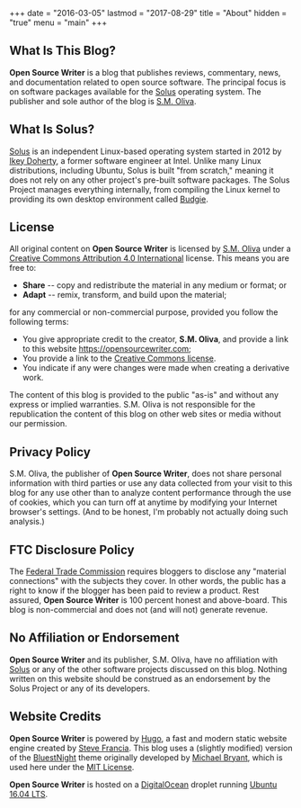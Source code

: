 +++
date = "2016-03-05"
lastmod = "2017-08-29"
title = "About"
hidden = "true"
menu = "main"
+++

## What Is This Blog?

**Open Source Writer** is a blog that publishes reviews, commentary, news, and documentation related to open source software. The principal focus is on software packages available for the [Solus](https://solus-project.com) operating system. The publisher and sole author of the blog is [S.M. Oliva](https://skipoliva.com).

## What Is Solus?

[Solus](https://solus-project.com) is an independent Linux-based operating system started in 2012 by [Ikey Doherty](https://github.com/ikeydoherty), a former software engineer at Intel. Unlike many Linux distributions, including Ubuntu, Solus is built "from scratch," meaning it does not rely on any other project's pre-built software packages. The Solus Project manages everything internally, from compiling the Linux kernel to providing its own desktop environment called [Budgie](https://budgie-desktop.org/home/).

## License

All original content on **Open Source Writer** is licensed by [S.M. Oliva](https://skipoliva.com) under a [Creative Commons Attribution 4.0 International](https://creativecommons.org/licenses/by/4.0/) license. This means you are free to:

* **Share** -- copy and redistribute the material in any medium or format; or
* **Adapt** -- remix, transform, and build upon the material;

for any commercial or non-commercial purpose, provided you follow the following terms:

* You give appropriate credit to the creator, **S.M. Oliva**, and provide a link to this website <https://opensourcewriter.com>;
* You provide a link to the [Creative Commons license]((https://creativecommons.org/licenses/by/4.0/)).
* You indicate if any were changes were made when creating a derivative work.

The content of this blog is provided to the public "as-is" and without any express or implied warranties. S.M. Oliva is not responsible for the republication the content of this blog on other web sites or media without our permission.

## Privacy Policy

S.M. Oliva, the publisher of **Open Source Writer**, does not share personal information with third parties or use any data collected from your visit to this blog for any use other than to analyze content performance through the use of cookies, which you can turn off at anytime by modifying your Internet browser's settings. (And to be honest, I'm probably not actually doing such analysis.)

## FTC Disclosure Policy

The [Federal Trade Commission](https://www.ftc.gov/news-events/press-releases/2009/10/ftc-publishes-final-guides-governing-endorsements-testimonials) requires bloggers to disclose any "material connections" with the subjects they cover. In other words, the public has a right to know if the blogger has been paid to review a product. Rest assured, **Open Source Writer** is 100 percent honest and above-board. This blog is non-commercial and does not (and will not) generate revenue.

## No Affiliation or Endorsement

**Open Source Writer** and its publisher, S.M. Oliva, have no affiliation with [Solus](https://solus-project.com) or any of the other software projects discussed on this blog. Nothing written on this website should be construed as an endorsement by the Solus Project or any of its developers.

## Website Credits

**Open Source Writer** is powered by [Hugo](https://gohugo.io/), a fast and modern static website engine created by [Steve Francia](https://github.com/spf13). This blog uses a (slightly modified) version of the [BluestNight](https://gitlab.com/Shadow53/BluestNight) theme originally developed by [Michael Bryant](https://gitlab.com/Shadow53), which is used here under the [MIT License](https://gitlab.com/Shadow53/BluestNight/blob/master/LICENSE.md).

**Open Source Writer** is hosted on a [DigitalOcean](https://www.digitalocean.com/) droplet running [Ubuntu 16.04 LTS](http://releases.ubuntu.com/16.04/).
